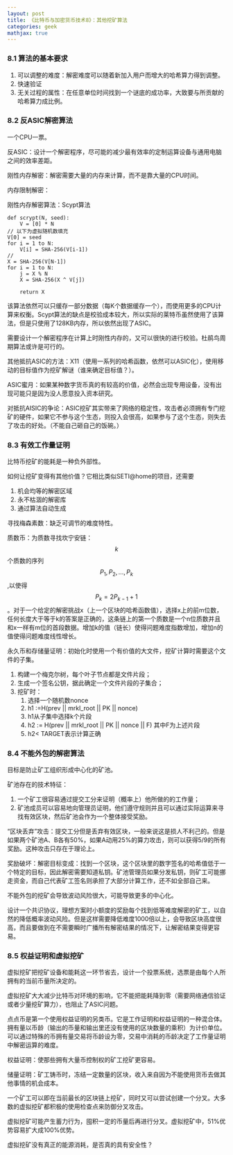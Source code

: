 ```yaml
---
layout: post
title: 《比特币与加密货币技术8》：其他挖矿算法
categories: geek
mathjax: true
---
```


### 8.1 算法的基本要求

1. 可以调整的难度：解密难度可以随着新加入用户而增大的哈希算力得到调整。
2. 快速验证
3. 无关过程的属性：在任意单位时间找到一个谜底的成功率，大致要与所贡献的哈希算力成比例。

### 8.2 反ASIC解密算法

一个CPU一票。

反ASIC：设计一个解密程序，尽可能的减少最有效率的定制运算设备与通用电脑之间的效率差距。

刚性内存解密：解密需要大量的内存来计算，而不是靠大量的CPU时间。

内存限制解密：

刚性内存解密算法：Scypt算法

```
def scrypt(N, seed):
	V = [0] * N
// 以下为虚拟随机数填充	
V[0] = seed
for i = 1 to N:
	V[i] = SHA-256(V[i-1]) 
//
X = SHA-256(V[N-1])
for i = 1 to N:
	j = X % N
	X = SHA-256(X ^ V[j])
	
	return X
```

该算法依然可以只缓存一部分数据（每K个数据缓存一个），而使用更多的CPU计算来权衡。Scypt算法的缺点是校验成本较大，所以实际的莱特币虽然使用了该算法，但是只使用了128KB内存，所以依然出现了ASIC。

需要设计一个解密程序在计算上时刚性内存的，又可以很快的进行校验。杜鹃鸟周期算法或许是可行的。

其他抵抗ASIC的方法：X11（使用一系列的哈希函数，依然可以ASIC化），使用移动的目标值作为挖矿解谜（谁来确定目标值？）。

ASIC蜜月：如果某种数字货币真的有较高的价值，必然会出现专用设备，没有出现可能只是因为没人愿意投入资本研究。

对抵抗AISIC的争论：ASIC挖矿其实带来了网络的稳定性，攻击者必须拥有专门挖矿的硬件，如果它不参与这个生态，则投入会很高，如果参与了这个生态，则失去了攻击的好处。（不能自己砸自己的饭碗。）

### 8.3 有效工作量证明

比特币挖矿的能耗是一种负外部性。

如何让挖矿变得有其他价值？它相比类似SETI@home的项目，还需要

1. 机会均等的解密区域
2. 永不枯涸的解密库
3. 通过算法自动生成

寻找梅森素数：缺乏可调节的难度特性。

质数币：为质数寻找坎宁安链：$$k$$个质数的序列$$P_1,P_2,...,P_k$$,以使得$$P_k=2P_{k-1}+1$$。对于一个给定的解密挑战x（上一个区块的哈希函数值），选择x上的前m位数，任何长度大于等于k的答案是正确的，这条链上的第一个质数是一个n位质数并且和x一样有m位的首段数据。增加k的值（链长）使得问题难度指数增加，增加n的值使得问题难度线性增长。

永久币和存储量证明：初始化时使用一个有价值的大文件，挖矿计算时需要这个文件的子集。

1. 构建一个梅克尔树，每个叶子节点都是文件片段；
2. 生成一个签名公钥，据此确定一个文件片段的子集合；
3. 挖矿时：
   1. 选择一个随机数nonce
   2. h1 :=H(prev || mrkl_root || PK || nonce)
   3. h1从子集中选择k个片段
   4. h2 := H(prev || mrkl_root || PK || nonce || F) 其中F为上述片段
   5. h2< TARGET表示计算正确

### 8.4 不能外包的解密算法

目标是防止矿工组织形成中心化的矿池。

矿池存在的技术特征：

1. 一个矿工很容易通过提交工分来证明（概率上）他所做的的工作量；
2. 矿池成员可以容易地向管理员证明，他们遵守规则并且可以通过实际运算来寻找有效区块，然后矿池会作为一个整体接受奖励。

“区块丢弃”攻击：提交工分但是丢弃有效区块，一般来说这是损人不利己的。但是如果两个矿池A、B各有50%，如果A动用25%的算力攻击，则可以获得5/9的所有奖励。这种攻击只存在于理论上。

奖励破坏：解密目标变成：找到一个区块，这个区块里的数字签名的哈希值低于一个特定的目标，因此解密需要知道私钥。矿池管理员如果分发私钥，则矿工可能挪走资金，而自己代表矿工签名则承担了大部分计算工作，还不如全部自己来。

不能外包的挖矿会导致波动风险很大，可能导致更多的中心化。

设计一个共识协议，理想方案时小额度的奖励每个找到低等难度解密的矿工，以自然的降低概率波动风险。但是这样需要降低难度1000倍以上，会导致区块高度很高，而且要做到在不需要瞬时广播所有解密结果的情况下，让解密结果变得更容易。

### 8.5 权益证明和虚拟挖矿

虚拟挖矿把挖矿设备和能耗这一环节省去，设计一个投票系统，选票是由每个人所拥有的当前币量所决定的。

虚拟挖矿大大减少比特币对环境的影响，它不能把能耗降到零（需要网络通信验证或者少量挖矿算力），也阻止了ASIC问题。

点点币是第一个使用权益证明的另类币。它是工作证明和权益证明的一种混合体。拥有量以币龄（输出的币量和输出里还没有使用的区块数量的乘积）为计价单位。可以通过特殊的币拥有量交易将币龄设为零，交易中消耗的币龄决定了工作量证明中解密运算的难度。

权益证明：使那些拥有大量币控制权的矿工挖矿更容易。

储量证明：矿工铸币时，冻结一定数量的区块，收入来自因为不能使用货币去做其他事情的机会成本。

一个矿工可以即在当前最长的区块链上挖矿，同时又可以尝试创建一个分叉。大多数的虚拟挖矿都积极的使用检查点来防御分叉攻击。

虚拟挖矿可能产生蓄力行为，囤积一定的币量后再进行分叉。虚拟挖矿中，51%优势容易扩大成100%优势。

虚拟挖矿没有真正的能源消耗，是否真的具有安全性？

